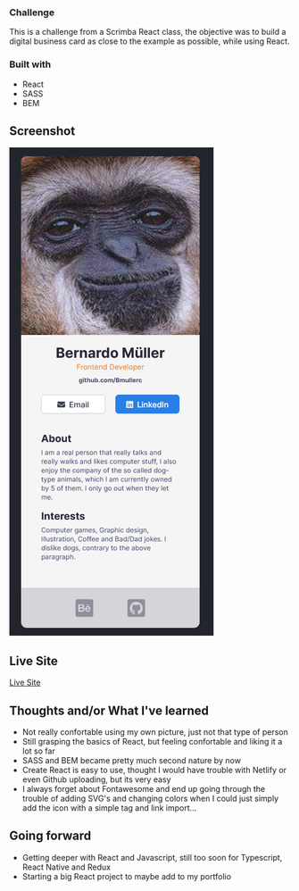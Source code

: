 ### Challenge
This is a challenge from a Scrimba React class, the objective was to build a digital business card as close to the example as possible, while using React.

### Built with
- React
- SASS
- BEM

## Screenshot
![Screenshot](Screenshot.png)

## Live Site

[Live Site](https://digital-business-card123.netlify.app/)

## Thoughts and/or What I've learned

- Not really confortable using my own picture, just not that type of person
- Still grasping the basics of React, but feeling confortable and liking it a lot so far
- SASS and BEM became pretty much second nature by now
- Create React is easy to use, thought I would have trouble with Netlify or even Github uploading, but its very easy
- I always forget about Fontawesome and end up going through the trouble of adding SVG's and changing colors when I could just simply add the icon with a simple tag and link import...

## Going forward

- Getting deeper with React and Javascript, still too soon for Typescript, React Native and Redux
- Starting a big React project to maybe add to my portfolio
